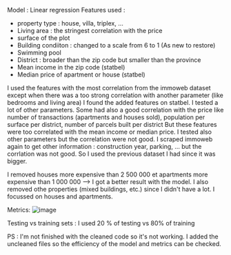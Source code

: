 Model : Linear regression
Features used :
- property type : house, villa, triplex, ...
- Living area : the stringest correlation with the price
- surface of the plot
- Building condiiton : changed to a scale from 6 to 1 (As new to restore)
- Swimming pool
- District : broader than the zip code but smaller than the province
- Mean income in the zip code (statbel)
- Median price of apartment or house (statbel)

I used the features with the most correlation from the immoweb dataset except when there was a too strong correlation with another parameter (like bedrooms and living area)
I found the added features on statbel.
I tested a lot of other parameters. Some had also a good correlation with the price like number of transactions (apartments and houses sold), population per surface per district, number of parcels built per district 
But these features were too correlated with the mean income or median price. 
I tested also other parameters but the correlation were not good.
I scraped immoweb again to get other information : construction year, parking, ... but the corrlation was not good. So I used the previous dataset I had since it was bigger.

I removed houses more expensive than 2 500 000 et apartments more expensive than 1 000 000 --> I got a better result with the model.
I also removed othe properties (mixed buildings, etc.) since I didn't have a lot. I focussed on houses and apartments. 

Metrics:
![image](https://github.com/user-attachments/assets/557bceed-52ae-4a23-bc23-57376fe81cad)

Testing vs training sets :
I used 20 % of testing vs 80% of training

PS : I'm not finished with the cleaned code so it's not working. I added the uncleaned files so the efficiency of the model and metrics can be checked.
